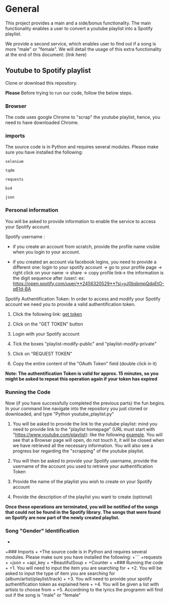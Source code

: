 # General
This project provides a main and a side/bonus functionality.
The main functionality enables a user to convert a youtube playlist into a Spotify playlist.

We provide a second service, which enables user to find out if a song is more "male" or "female". We will detail the usage of this extra functionality at the end of this document: (link here)

## Youtube to Spotify playlist
Clone or download this repository.

**Please** Before trying to run our code, follow the below steps.

### Browser

The code uses google Chrome to "scrap" the youtube playlist, hence, you need to have downloaded Chrome.

### imports
The source code is in Python and requires several modules. Please make sure you have installed the following:
```
selenium

tqdm

requests

bs4

json
```
### Personal information

You will be asked to provide information to enable the service to access your Spotify account.

Spotify username : 
- if you create an account from scratch, provide the	profile name visible when you login to your account.

- if you created an account via facebook logins, you need to provide a different one: login to your spotify account -> go to your profile page -> right click on your name -> share -> copy profile link-> the information is the digit sequence after /user/: ex: https://open.spotify.com/user/**2456320529**?si=yJ0bsbmpQdqEtO-q61d-BA

Spotify Authentification Token:
In order to access and modify your Spotify account we need you to provide a valid authentification token.

1. Click the following link: [get token](https://beta.developer.spotify.com/console/post-playlists/) 

2. Click on the "GET TOKEN" button

3. Login with your Spotify account

4. Tick the boxes "playlist-modify-public" and "playlist-modify-private"

5. Click on "REQUEST TOKEN"

6. Copy the entire content of the "OAuth Token" field (double click in it)

**Note: The authentification Token is valid for approx. 15 minutes, so you might be asked to repeat this operation again if your token has expired**

### Running the Code

Now (if you have successfully completed the previous parts) the fun begins. In your command line navigate into the repository you just cloned or downloaded, and type "Python youtube_playlist.py"

1. You will be asked to provide the link to the youtube playlist: mind you need to provide link to the "playlist homepage" (URL must start with "https://www.youtube.com/playlist): like the following [example](https://www.youtube.com/playlist?list=PLDzVECoc2lpTFnCQTzTK8RIRnuFW-fFbu).
You will see that a Browser page will open, do not touch it, it will be closed when we have retrieved all the necessary information. You will also see a progress bar regarding the "scrapping" of the youtube playlist. 

2. You will then be asked to provide your Spotify username, provide the username of the account you used to retrieve your authentification Token

3. Provide the name of the playlist you wish to create on your Spotify account




4. Provide the description of the playlist you want to create (optional) 

**Once these operations are terminated, you will be notified of the songs that could not be found in the Spotify library. The songs that were found on Spotify are now part of the newly created playlist.**


### Song "Gender" Identification
+
+### Imports
+
+The source code is in Python and requires several modules. Please make sure you have installed the following:
+```
+requests
+
+json
+
+api_key
+
+BeautifulSoup
+
+Counter
+
+### Running the code
+
+1. You will need to input the item you are searching for
+
+2. You will be asked to input the type of item you are searching for (album/artist/playlist/track)
+
+3. You will need to provide your spotify authentification token as explained here
+
+4. You will be given a list with artists to choose from
+
+5. Accordning to the lyrics the programm will find out if the song is "male" or "female"


